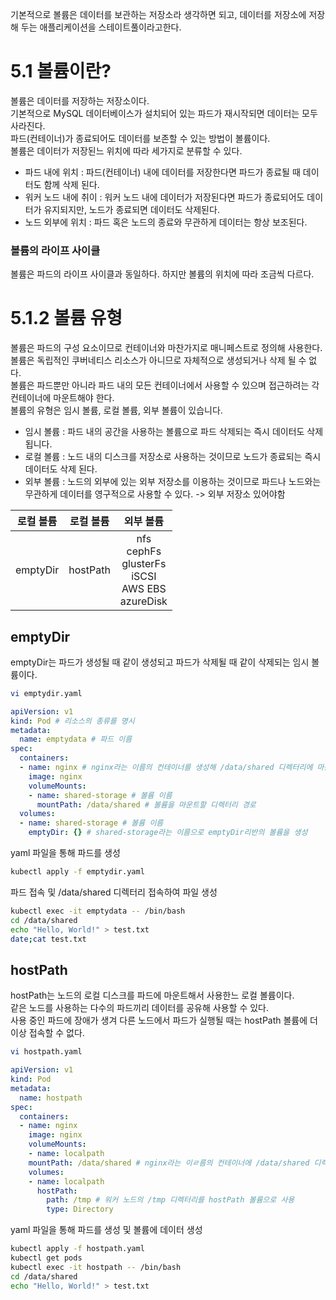 기본적으로 볼륨은 데이터를 보관하는 저장소라 생각하면 되고, 데이터를 저장소에 저장해 두는 애플리케이션을 스테이트풀이라고한다.  

# 5.1 볼륨이란?
볼륨은 데이터를 저장하는 저장소이다.  
기본적으로 MySQL 데이터베이스가 설치되어 있는 파드가 재시작되면 데이터는 모두 사라진다.  
파드(컨테이너)가 종료되어도 데이터를 보존할 수 있는 방법이 볼륨이다.  
볼륨은 데이터가 저장된느 위치에 따라 세가지로 분류할 수 있다.
- 파드 내에 위치 : 파드(컨테이너) 내에 데이터를 저장한다면 파드가 종료될 때 데이터도 함께 삭제 된다.
- 워커 노드 내에 취이 : 워커 노드 내에 데이터가 저장된다면 파드가 종료되어도 데이터가 유지되지만, 노드가 종료되면 데이터도 삭제된다.
- 노드 외부에 위치 : 파드 혹은 노드의 종료와 무관하게 데이터는 항상 보조된다.

### 볼륨의 라이프 사이클
볼륨은 파드의 라이프 사이클과 동일하다. 하지만 볼륨의 위치에 따라 조금씩 다르다.  


# 5.1.2 볼륨 유형
볼륨은 파드의 구성 요소이므로 컨테이너와 마찬가지로 매니페스트로 정의해 사용한다.  
볼륨은 독립적인 쿠버네티스 리소스가 아니므로 자체적으로 생성되거나 삭제 될 수 없다.  
볼륨은 파드뿐만 아니라 파드 내의 모든 컨테이너에서 사용할 수 있으며 접근하려는 각 컨테이너에 마운트해야 한다.  
볼륨의 유형은 임시 볼륨, 로컬 볼륨, 외부 볼륨이 있습니다.
- 임시 볼륨 : 파드  내의 공간을 사용하는 볼륨으로 파드 삭제되는 즉시 데이터도 삭제됩니다.
- 로컬 볼륨 : 노드 내의 디스크를 저장소로 사용하는 것이므로 노드가 종료되는 즉시 데이터도 삭제 된다.
- 외부 볼륨 : 노드의 외부에 있는 외부 저장소를 이용하는 것이므로 파드나 노드와는 무관하게 데이터를 영구적으로 사용할 수 있다. -> 외부 저장소 있어야함

|로컬 볼륨|로컬 볼륨|                              외부 볼륨                               |
|:---:|:---:|:----------------------------------------------------------------:|
|emptyDir|hostPath| nfs<br/>cephFs<br/>glusterFs<br/>iSCSI<br/>AWS EBS<br/>azureDisk |

## emptyDir
emptyDir는 파드가 생성될 때 같이 생성되고 파드가 삭제될 때 같이 삭제되는 임시 볼륨이다.

```bash
vi emptydir.yaml
```
```yaml
apiVersion: v1
kind: Pod # 리소스의 종류를 명시
metadata:
  name: emptydata # 파드 이름
spec:
  containers:
  - name: nginx # nginx라는 이름의 컨테이너를 생성해 /data/shared 디렉터리에 마운트
    image: nginx
    volumeMounts:
    - name: shared-storage # 볼륨 이름
      mountPath: /data/shared # 볼륨을 마운트할 디렉터리 경로
  volumes:
  - name: shared-storage # 볼륨 이름
    emptyDir: {} # shared-storage라는 이름으로 emptyDir리반의 볼륨을 생성
```

yaml 파일을 통해 파드를 생성
```bash
kubectl apply -f emptydir.yaml
```

파드 접속 및 /data/shared 디렉터리 접속하여 파일 생성
```bash
kubectl exec -it emptydata -- /bin/bash
cd /data/shared
echo "Hello, World!" > test.txt
date;cat test.txt
```

## hostPath
hostPath는 노드의 로컬 디스크를 파드에 마운트해서 사용한느 로컬 볼륨이다.  
같은 노드를 사용하는 다수의 파드끼리 데이터를 공유해 사용할 수 있다.  
사용 중인 파드에 장애가 생겨 다른 노드에서 파드가 실행될 때는 hostPath 볼륨에 더 이상 접속할 수 없다.

```bash
vi hostpath.yaml
```
```yaml
apiVersion: v1
kind: Pod
metadata:
  name: hostpath
spec:
  containers:
  - name: nginx
    image: nginx
    volumeMounts:
    - name: localpath
    mountPath: /data/shared # nginx라는 이ㄹ름의 컨테이너에 /data/shared 디렉터리에 마운트
    volumes:
    - name: localpath
      hostPath:
        path: /tmp # 워커 노드의 /tmp 디렉터리를 hostPath 볼륨으로 사용
        type: Directory
```

yaml 파일을 통해 파드를 생성 및 볼륨에 데이터 생성
```bash
kubectl apply -f hostpath.yaml
kubectl get pods
kubectl exec -it hostpath -- /bin/bash
cd /data/shared
echo "Hello, World!" > test.txt
```
